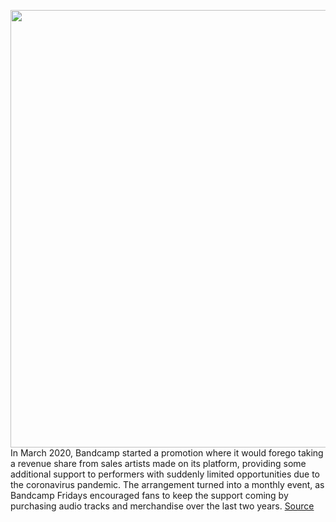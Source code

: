 <img src='https://cdn.vox-cdn.com/thumbor/EiLFrdu0yc4qgMJ-mwYyO8znBp8=/974x0:5000x2722/1200x800/filters:focal(2938x746:3738x1546)/cdn.vox-cdn.com/uploads/chorus_image/image/70226756/962083828.0.jpg' width='700px' /><br/>
In March 2020, Bandcamp started a promotion where it would forego taking a revenue share from sales artists made on its platform, providing some additional support to performers with suddenly limited opportunities due to the coronavirus pandemic. The arrangement turned into a monthly event, as Bandcamp Fridays encouraged fans to keep the support coming by purchasing audio tracks and merchandise over the last two years.
<a href='https://www.theverge.com/2021/12/3/22816519/it-is-bandcamp-friday-but-maybe-not-again-after-today'> Source <a/>